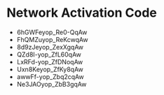 # Network Activation Code
* 6hGWFeyop_Re0-QqAw
* FhQMZuyop_ReKcwqAw
* 8d9zJeyop_ZexXgqAw
* QZd8I-yop_ZfL60qAw
* LxRFd-yop_ZfDNoqAw
* Uxn8Keyop_ZfKy8qAw
* awwFf-yop_Zbq2cqAw
* Ne3JAOyop_ZbB3gqAw